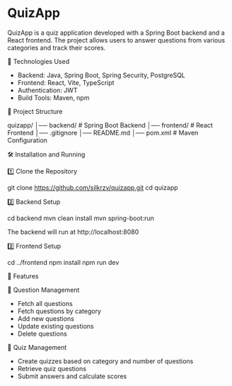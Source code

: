 # QuizApp

QuizApp is a quiz application developed with a Spring Boot backend and a React frontend. The project allows users to answer questions from various categories and track their scores.

🚀 Technologies Used

- Backend: Java, Spring Boot, Spring Security, PostgreSQL
- Frontend: React, Vite, TypeScript
- Authentication: JWT
- Build Tools: Maven, npm

📂 Project Structure

quizapp/
│── backend/     # Spring Boot Backend
│── frontend/    # React Frontend
│── .gitignore
│── README.md
│── pom.xml      # Maven Configuration

🛠️ Installation and Running

1️⃣ Clone the Repository

git clone https://github.com/silkrzv/quizapp.git
cd quizapp

2️⃣ Backend Setup

cd backend
mvn clean install
mvn spring-boot:run

The backend will run at http://localhost:8080

3️⃣ Frontend Setup

cd ../frontend
npm install
npm run dev

🎯 Features

📌 Question Management

- Fetch all questions
- Fetch questions by category
- Add new questions
- Update existing questions
- Delete questions

📌 Quiz Management 

- Create quizzes based on category and number of questions
- Retrieve quiz questions
- Submit answers and calculate scores



